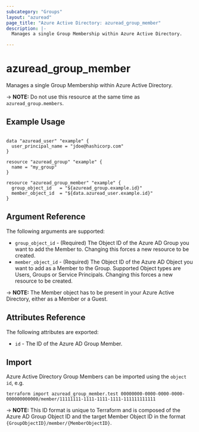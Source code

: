```yaml
---
subcategory: "Groups"
layout: "azuread"
page_title: "Azure Active Directory: azuread_group_member"
description: |-
  Manages a single Group Membership within Azure Active Directory.

---
```


# azuread_group_member

Manages a single Group Membership within Azure Active Directory.

-> **NOTE:** Do not use this resource at the same time as `azuread_group.members`.

## Example Usage

```hcl

data "azuread_user" "example" {
  user_principal_name = "jdoe@hashicorp.com"
}

resource "azuread_group" "example" {
  name = "my_group"
}

resource "azuread_group_member" "example" {
  group_object_id   = "${azuread_group.example.id}"
  member_object_id  = "${data.azuread_user.example.id}"
}
```

## Argument Reference

The following arguments are supported:

* `group_object_id` - (Required) The Object ID of the Azure AD Group you want to add the Member to.  Changing this forces a new resource to be created.
* `member_object_id` - (Required) The Object ID of the Azure AD Object you want to add as a Member to the Group. Supported Object types are Users, Groups or Service Principals. Changing this forces a new resource to be created.

-> **NOTE:** The Member object has to be present in your Azure Active Directory, either as a Member or a Guest.

## Attributes Reference

The following attributes are exported:

* `id` - The ID of the Azure AD Group Member.

## Import

Azure Active Directory Group Members can be imported using the `object id`, e.g.

```shell
terraform import azuread_group_member.test 00000000-0000-0000-0000-000000000000/member/11111111-1111-1111-1111-111111111111
```

-> **NOTE:** This ID format is unique to Terraform and is composed of the Azure AD Group Object ID and the target Member Object ID in the format `{GroupObjectID}/member/{MemberObjectID}`.
